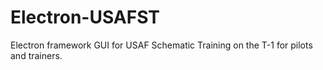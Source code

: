 # Electron-USAFST
Electron framework GUI for USAF Schematic Training on the T-1 for pilots and trainers.
